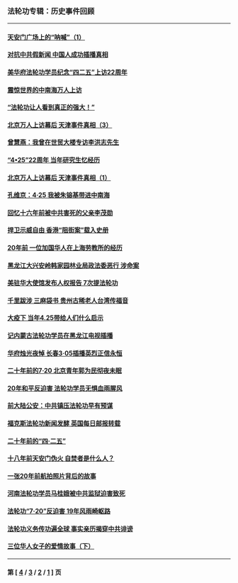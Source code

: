 ### 法轮功专辑：历史事件回顾
---
#### [天安门广场上的“呐喊”（1）](../../pages/nf5793/n13105277.md?08180430) 
#### [对抗中共假新闻 中国人成功插播真相](../../pages/nf5793/n12910618.md?08180430) 
#### [美华府法轮功学员纪念“四二五”上访22周年](../../pages/nf5793/n12904445.md?08180430) 
#### [震惊世界的中南海万人上访](../../pages/nf5793/n12903976.md?08180430) 
#### [“法轮功让人看到真正的强大！”](../../pages/nf5793/n12903195.md?08180430) 
#### [北京万人上访幕后 天津事件真相（3）](../../pages/nf5793/n12902807.md?08180430) 
#### [曾慧燕：我曾在世贸大楼专访李洪志先生](../../pages/nf5793/n12898729.md?08180430) 
#### [“4•25”22周年 当年研究生忆经历](../../pages/nf5793/n12894152.md?08180430) 
#### [北京万人上访幕后 天津事件真相（1）](../../pages/nf5793/n12885174.md?08180430) 
#### [孔维京：4·25 我被朱镕基带进中南海](../../pages/nf5793/n12864987.md?08180430) 
#### [回忆十六年前被中共害死的父亲李茂勋](../../pages/nf5793/n12880270.md?08180430) 
#### [捍卫示威自由 香港“阻街案”载入史册](../../pages/nf5793/n12811245.md?08180430) 
#### [20年前 一位加国华人在上海劳教所的经历](../../pages/nf5793/n12707932.md?08180430) 
#### [黑龙江大兴安岭韩家园林业局政法委恶行 涉命案](../../pages/nf5793/n12622815.md?08180430) 
#### [美驻华大使馆发布人权报告 7次提法轮功](../../pages/nf5793/n12520541.md?08180430) 
#### [千里跋涉 三麻袋书 贵州古稀老人台湾传福音](../../pages/nf5793/n12198750.md?08180430) 
#### [大疫下 当年4.25带给人们什么启示](../../pages/nf5793/n12058565.md?08180430) 
#### [记内蒙古法轮功学员在黑龙江电视插播](../../pages/nf5793/n11699194.md?08180430) 
#### [华府烛光夜悼 长春3·05插播英烈正信永恒](../../pages/nf5793/n11397432.md?08180430) 
#### [二十年前的7·20 北京青年郭为民彻夜未眠](../../pages/nf5793/n11354195.md?08180430) 
#### [20年和平反迫害 法轮功学员无惧血雨腥风](../../pages/nf5793/n11348279.md?08180430) 
#### [前大陆公安：中共镇压法轮功早有预谋](../../pages/nf5793/n11352168.md?08180430) 
#### [福克斯法轮功新闻发酵  英国每日邮报转载](../../pages/nf5793/n11285952.md?08180430) 
#### [二十年前的“四·二五”](../../pages/nf5793/n11207639.md?08180430) 
#### [十八年前天安门伪火 自焚者是什么人？](../../pages/nf5793/n10996556.md?08180430) 
#### [一张20年前航拍照片背后的故事](../../pages/nf5793/n10693797.md?08180430) 
#### [河南法轮功学员马桂娥被中共监狱迫害致死](../../pages/nf5793/n10684974.md?08180430) 
#### [法轮功“7‧20”反迫害 19年风雨崎岖路](../../pages/nf5793/n10570834.md?08180430) 
#### [法轮功义务传功遍全球 事实亲历揭穿中共诽谤](../../pages/nf5793/n10581061.md?08180430) 
#### [三位华人女子的爱情故事（下）](../../pages/nf5793/n10435541.md?08180430) 

---
#### 第 [ [4](./4.md?08180430) / [3](./3.md?08180430) / [2](./2.md?08180430) / [1](./1.md?08180430) ] 页
